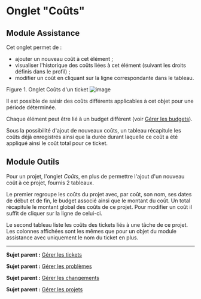 Onglet "Coûts"
==============

Module Assistance
-----------------

Cet onglet permet de :

- ajouter un nouveau coût à cet élément ;
- visualiser l'historique des coûts liées à cet élément (suivant les droits définis dans le profil) ;
- modifier un coût en cliquant sur la ligne correspondante dans le tableau.

Figure 1. Onglet Coûts d'un ticket
![image](docs/image/cout.png)

Il est possible de saisir des coûts différents applicables à cet objet pour une période déterminée.

Chaque élément peut être lié à un budget différent (voir [Gérer les budgets](index.php?fr/05_Module_Gestion/02_Budgets.md "Les budgets sont gérés depuis le menu Gestion > Budgets")).

Sous la possibilité d'ajout de nouveaux coûts, un tableau récapitule les coûts déjà enregistrés ainsi que la durée durant laquelle ce coût a été appliqué ainsi le coût total pour ce ticket.


Module Outils
-------------

Pour un projet, l'onglet *Coûts*, en plus de permettre l'ajout d'un nouveau coût à ce projet, fournis 2 tableaux.

Le premier regroupe les coûts du projet avec, par coût, son nom, ses dates de début et de fin, le budget associé ainsi que le montant du coût.
Un total récapitule le montant global des coûts de ce projet.
Pour modifier un coût il suffit de cliquer sur la ligne de celui-ci.

Le second tableau liste les coûts des tickets liés à une tâche de ce projet.
Les colonnes affichées sont les mêmes que pour un objet du module assistance avec uniquement le nom du ticket en plus.

-------
**Sujet parent :** [Gérer les tickets](index.php?fr/04_Module_Assistance/06_Tickets/03_Gérer_les_tickets.md "Les tickets se gèrent depuis le menu Assistance > Tickets")

**Sujet parent :** [Gérer les problèmes](index.php?fr/04_Module_Assistance/08_Problèmes.md "Les problèmes se gèrent depuis le menu Assistance > Problèmes")

**Sujet parent :** [Gérer les changements](index.php?fr/04_Module_Assistance/08_Changements.md "Les changements se gèrent depuis le menu Assistance > Changements")

**Sujet parent :** [Gérer les projets](index.php?fr/06_Module_Outils/02_Projets/01_Projets.md "Les projets se gèrent depuis le menu Outils > Projets")